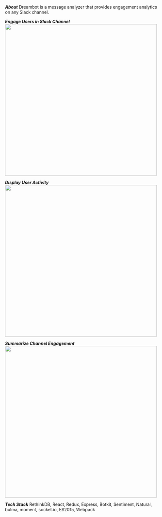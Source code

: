 ***About***
Dreambot is a message analyzer that provides engagement analytics on any Slack channel.

***Engage Users in Slack Channel***
<img src="http://i.imgur.com/I6A0umu.png" width="500">

***Display User Activity***
<img src="http://i.imgur.com/WaiA1qk.png" width="500">

***Summarize Channel Engagement***
<img src="http://i.imgur.com/YyXYj7D.png" width="500">


***Tech Stack***
RethinkDB, React, Redux, Express, Botkit, Sentiment, Natural, bulma, moment, socket.io, ES2015, Webpack
